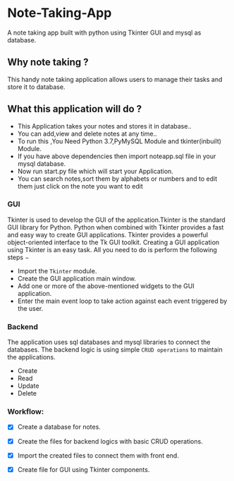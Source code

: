 # Note-Taking-App
A note taking app built with python using Tkinter GUI and mysql as database.

## Why note taking ?
This handy note taking application allows users to manage their tasks and store it to database.

## What this application will do ?
- This Application takes your notes and stores it in database..
- You can add,view and delete notes at any time..
- To run this ,You Need Python 3.7,PyMySQL Module and tkinter(inbuilt) Module.
- If you have above dependencies then import noteapp.sql file in your mysql database.
- Now run start.py file which will start your Application.
- You can search notes,sort them by alphabets or numbers and to edit them just click on the note you want to edit

### GUI
Tkinter is used to develop the GUI of the application.Tkinter is the standard GUI library for Python. Python when combined with Tkinter provides a fast and easy way to create GUI applications. Tkinter provides a powerful object-oriented interface to the Tk GUI toolkit.
Creating a GUI application using Tkinter is an easy task. All you need to do is perform the following steps −
* Import the `Tkinter` module.
* Create the GUI application main window.
* Add one or more of the above-mentioned widgets to the GUI application.
* Enter the main event loop to take action against each event triggered by the user.

### Backend
The application uses sql databases and mysql libraries to connect the databases.
The backend logic is using simple `CRUD operations` to maintain the applications.
- Create
- Read
- Update
- Delete

### Workflow:
- [x] Create a database for notes.
- [x] Create the files for backend logics with basic CRUD operations.
- [x] Import the created files to connect them with front end.
- [x] Create file for GUI using Tkinter components.

